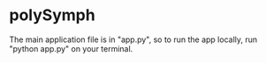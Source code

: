 # polySymph

The main application file is in "app.py", so to run the app locally, run "python app.py" on your terminal.
